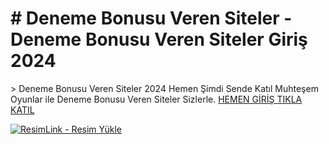 <h1># Deneme Bonusu Veren Siteler - Deneme Bonusu Veren Siteler Giriş 2024</h1>>
Deneme Bonusu Veren Siteler 2024 Hemen Şimdi Sende Katıl
Muhteşem Oyunlar ile Deneme Bonusu Veren Siteler Sizlerle.
<a  href="" >HEMEN GİRİŞ TIKLA KATIL </a>

<a href="" title="ResimLink - Resim Yükle" rel="nofollow"><img src="https://i.hizliresim.com/mt023fa.png" title="ResimLink - Resim Yükle" alt="ResimLink - Resim Yükle" data-canonical-src="https://i.hizliresim.com/mt023fa.png" style="max-width: 100%;"></a>




